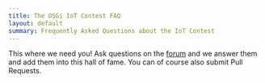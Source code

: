 ```yaml
---
title: The OSGi IoT Contest FAQ
layout: default
summary: Frequently Asked Questions about the IoT Contest
---
```


This where we need you! Ask questions on the [forum][forum] and we answer them and add them into this hall of fame. You can of course also submit Pull Requests.


[forum]: /trains/900-forum.html

